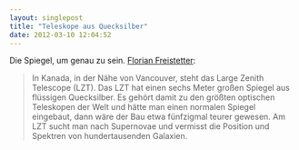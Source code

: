 ```yaml
---
layout: singlepost
title: "Teleskope aus Quecksilber"
date: 2012-03-10 12:04:52
---
```

Die Spiegel, um genau zu sein. [Florian Freistetter](http://www.scienceblogs.de/astrodicticum-simplex/2012/03/achtung-nicht-ausleeren-flussige-spiegelteleskope.php):
> In Kanada, in der Nähe von Vancouver, steht das Large Zenith Telescope (LZT). Das LZT hat einen sechs Meter großen Spiegel aus flüssigen Quecksilber. Es gehört damit zu den größten optischen Teleskopen der Welt und hätte man einen normalen Spiegel eingebaut, dann wäre der Bau etwa fünfzigmal teurer gewesen. Am LZT sucht man nach Supernovae und vermisst die Position und Spektren von hundertausenden Galaxien.